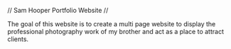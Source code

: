 // Sam Hooper Portfolio Website //

The goal of this website is to create a multi page website to display the professional photography work of my brother and act as a place to attract clients.
